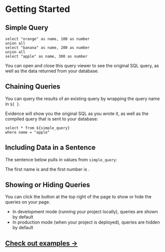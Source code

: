 # Getting Started


## Simple Query

```simple_query
select "orange" as name, 100 as number
union all
select "banana" as name, 200 as number
union all
select "apple" as name, 300 as number
```

You can open and close this query viewer to see the original SQL query, as well as the data returned from your database.

## Chaining Queries
You can query the results of an existing query by wrapping the query name in `${ }`.

Evidence will show you the original SQL as you wrote it, as well as the compiled query that is sent to your database:

```subquery
select * from ${simple_query}
where name = "apple"
```

## Including Data in a Sentence
The sentence below pulls in values from `simple_query`:

The first name is <Value data={data.simple_query} column=name/> and the first number is <Value data={data.simple_query} column=number/>.

## Showing or Hiding Queries
You can click the button at the top right of the page to show or hide the queries on your page. 
- In development mode (running your project locally), queries are shown by default
- In production mode (when your project is deployed), queries are hidden by default

## [Check out examples &rarr;](/2.-examples)